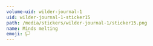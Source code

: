 ```yaml
---
volume-uid: wilder-journal-1
uid: wilder-journal-1-sticker15
path: /media/stickers/wilder-journal-1/sticker15.png
name: Minds melting
emoji: 🏳️
---
```

